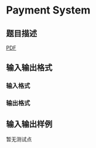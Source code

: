 # Payment System

## 题目描述

[problemUrl]: https://uva.onlinejudge.org/index.php?option=com_onlinejudge&Itemid=8&category=246&page=show_problem&problem=3567

[PDF](https://uva.onlinejudge.org/external/11/p1126.pdf)

## 输入输出格式

### 输入格式

### 输出格式

## 输入输出样例

暂无测试点

